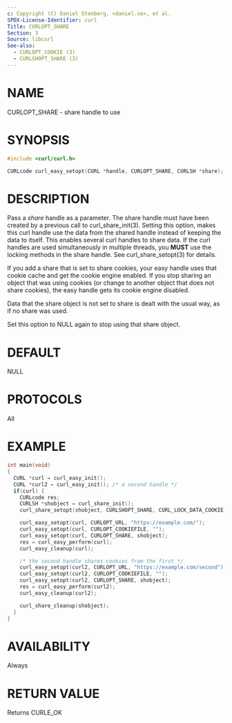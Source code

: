 ```yaml
---
c: Copyright (C) Daniel Stenberg, <daniel.se>, et al.
SPDX-License-Identifier: curl
Title: CURLOPT_SHARE
Section: 3
Source: libcurl
See-also:
  - CURLOPT_COOKIE (3)
  - CURLSHOPT_SHARE (3)
---
```


# NAME

CURLOPT_SHARE - share handle to use

# SYNOPSIS

~~~c
#include <curl/curl.h>

CURLcode curl_easy_setopt(CURL *handle, CURLOPT_SHARE, CURLSH *share);
~~~

# DESCRIPTION

Pass a *share* handle as a parameter. The share handle must have been
created by a previous call to curl_share_init(3). Setting this option,
makes this curl handle use the data from the shared handle instead of keeping
the data to itself. This enables several curl handles to share data. If the
curl handles are used simultaneously in multiple threads, you **MUST** use
the locking methods in the share handle. See curl_share_setopt(3) for
details.

If you add a share that is set to share cookies, your easy handle uses that
cookie cache and get the cookie engine enabled. If you stop sharing an object
that was using cookies (or change to another object that does not share
cookies), the easy handle gets its cookie engine disabled.

Data that the share object is not set to share is dealt with the usual way, as
if no share was used.

Set this option to NULL again to stop using that share object.

# DEFAULT

NULL

# PROTOCOLS

All

# EXAMPLE

~~~c
int main(void)
{
  CURL *curl = curl_easy_init();
  CURL *curl2 = curl_easy_init(); /* a second handle */
  if(curl) {
    CURLcode res;
    CURLSH *shobject = curl_share_init();
    curl_share_setopt(shobject, CURLSHOPT_SHARE, CURL_LOCK_DATA_COOKIE);

    curl_easy_setopt(curl, CURLOPT_URL, "https://example.com/");
    curl_easy_setopt(curl, CURLOPT_COOKIEFILE, "");
    curl_easy_setopt(curl, CURLOPT_SHARE, shobject);
    res = curl_easy_perform(curl);
    curl_easy_cleanup(curl);

    /* the second handle shares cookies from the first */
    curl_easy_setopt(curl2, CURLOPT_URL, "https://example.com/second");
    curl_easy_setopt(curl2, CURLOPT_COOKIEFILE, "");
    curl_easy_setopt(curl2, CURLOPT_SHARE, shobject);
    res = curl_easy_perform(curl2);
    curl_easy_cleanup(curl2);

    curl_share_cleanup(shobject);
  }
}
~~~

# AVAILABILITY

Always

# RETURN VALUE

Returns CURLE_OK
